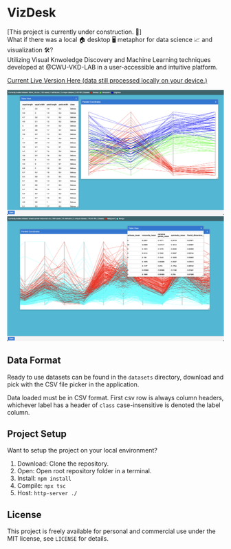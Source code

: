 # VizDesk

[This project is currently under construction. 🚧]  
What if there was a local 🏠 desktop 🖥️ metaphor for data science 📈 and visualization 🛠️?  
Utilizing Visual Knwoledge Discovery and Machine Learning techniques developed at @CWU-VKD-LAB in a user-accessible and intuitive platform.

[Current Live Version Here (data still processed locally on your device.)](https://avaavarai.github.io/VizDesk/)

![Early screenshot 1](early_screenshot1.png)
![Early screenshot 2](early_screenshot2.png)

## Data Format

Ready to use datasets can be found in the `datasets` directory, download and pick with the CSV file picker in the application.

Data loaded must be in CSV format. First csv row is always column headers, whichever label has a header of `class` case-insensitive is denoted the label column.

## Project Setup

Want to setup the project on your local environment?

1. Download: Clone the repository.
2. Open: Open root repository folder in a terminal.
3. Install: `npm install`
4. Compile: `npx tsc`
5. Host: `http-server ./`

## License

This project is freely available for personal and commercial use under the MIT license, see `LICENSE` for details.
